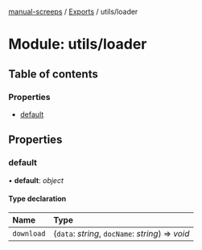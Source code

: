 [manual-screeps](../README.md) / [Exports](../modules.md) / utils/loader

# Module: utils/loader

## Table of contents

### Properties

- [default](utils_loader.md#default)

## Properties

### default

• **default**: *object*

#### Type declaration

| Name | Type |
| :------ | :------ |
| `download` | (`data`: *string*, `docName`: *string*) => *void* |
